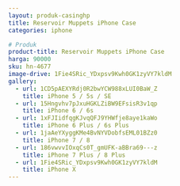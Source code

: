 ```yaml
---
layout: produk-casinghp
title: Reservoir Muppets iPhone Case
categories: iphone

# Produk
product-title: Reservoir Muppets iPhone Case
harga: 90000
sku: hn-4677
image-drive: 1Fie4SRic_YDxpsv9Kwh0GK1zyVY7kldM
gallery:
  - url: 1CD5pAEXYRdj0R2bwYCW988xLUI0BaW_Z
    title: iPhone 5 / 5s / SE
  - url: 15Hngvhv7pJxuHGKLZiBW9EFsisR3v1qp
    title: iPhone 6 / 6s
  - url: 1xFJIidfqgKJvqQFJ9YHWfje8aye1kaWo
    title: iPhone 6 Plus / 6s Plus
  - url: 1jaAeYXyggKMe4BvNYVDobfsEML01BZz0
    title: iPhone 7 / 8
  - url: 186vwvvIOxqCs0T_gmUFK-aBBra69---z
    title: iPhone 7 Plus / 8 Plus
  - url: 1Fie4SRic_YDxpsv9Kwh0GK1zyVY7kldM
    title: iPhone X
---
```

